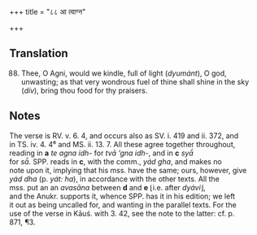 +++
title = "८८ आ त्वाग्न"

+++
## Translation
88. Thee, O Agni, would we kindle, full of light (*dyumánt*), O god,  
unwasting; as that very wondrous fuel of thine shall shine in the sky  
(*dív*), bring thou food for thy praisers.

## Notes
The verse is RV. v. 6. 4, and occurs also as SV. i. 419 and ii. 372, and  
in TS. iv. 4. 4⁶ and MS. ii. 13. 7. All these agree together throughout,  
reading in **a** *te agna idh-* for *tvā ’gna idh-*, and in **c** *syā́*  
for *sā́*. SPP. reads in **c**, with the comm., *yád gha*, and makes no  
note upon it, implying that his mss. have the same; ours, however, give  
*yád dha* (p. *yát: ha*), in accordance with the other texts. All the  
mss. put an an *avasāna* between **d** and **e** ⌊i.e. after *dyávi*⌋,  
and the Anukr. supports it, whence SPP. has it in his edition; we left  
it out as being uncalled for, and wanting in the parallel texts. For the  
use of the verse in Kāuś. with 3. 42, see the note to the latter: cf. p.  
871, ¶3.
